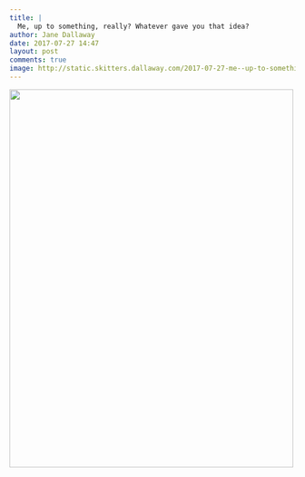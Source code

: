 ```yaml
---
title: |
  Me, up to something, really? Whatever gave you that idea?
author: Jane Dallaway
date: 2017-07-27 14:47
layout: post
comments: true
image: http://static.skitters.dallaway.com/2017-07-27-me--up-to-something--really--whatever-gave-you-that-idea-thumb-1-IMG-7638.JPG
---
```


<div>
        <a href="http://static.skitters.dallaway.com/2017-07-27-me--up-to-something--really--whatever-gave-you-that-idea-fullsize-1-IMG-7638.JPG">
          <img src="http://static.skitters.dallaway.com/2017-07-27-me--up-to-something--really--whatever-gave-you-that-idea-thumb-1-IMG-7638.JPG" width="500" height="667"/>
        </a>
      </div>


  
      